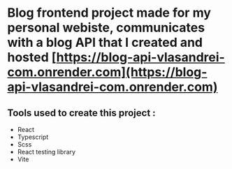 # Blog frontend project made for my personal webiste, communicates with a blog API that I created and hosted [https://blog-api-vlasandrei-com.onrender.com](https://blog-api-vlasandrei-com.onrender.com)

## Tools used to create this project :

- React
- Typescript
- Scss
- React testing library
- Vite
